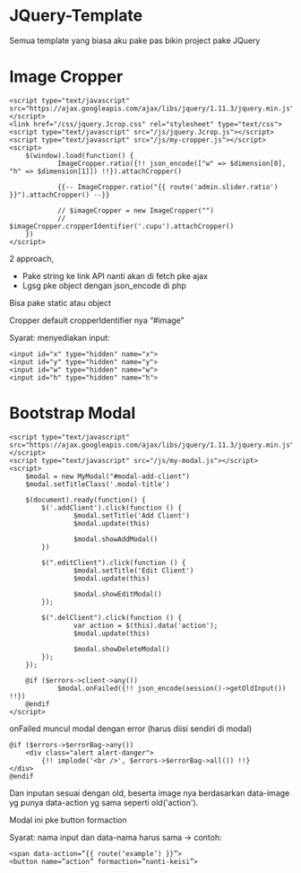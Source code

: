 # JQuery-Template
Semua template yang biasa aku pake pas bikin project pake JQuery

# Image Cropper
    <script type="text/javascript" src="https://ajax.googleapis.com/ajax/libs/jquery/1.11.3/jquery.min.js"></script>
    <link href="/css/jquery.Jcrop.css" rel="stylesheet" type="text/css">
    <script type="text/javascript" src="/js/jquery.Jcrop.js"></script>
    <script type="text/javascript" src="/js/my-cropper.js"></script>
    <script>
        $(window).load(function() {
                ImageCropper.ratio({!! json_encode(["w" => $dimension[0], "h" => $dimension[1]]) !!}).attachCropper()

                {{-- ImageCropper.ratio("{{ route('admin.slider.ratio') }}").attachCropper() --}}

                // $imageCropper = new ImageCropper("")
                // $imageCropper.cropperIdentifier('.cupu').attachCropper()
        })
    </script>

2 approach, 
 - Pake string ke link API nanti akan di fetch pke ajax
 - Lgsg pke object dengan json_encode di php

Bisa pake static atau object

Cropper default cropperIdentifier nya “#image”

Syarat: menyediakan input:

    <input id="x" type="hidden" name="x">
    <input id="y" type="hidden" name="y">
    <input id="w" type="hidden" name="w">
    <input id="h" type="hidden" name="h">

# Bootstrap Modal
    <script type="text/javascript" src="https://ajax.googleapis.com/ajax/libs/jquery/1.11.3/jquery.min.js"></script>
    <script type="text/javascript" src="/js/my-modal.js"></script>
    <script>
        $modal = new MyModal("#modal-add-client")
        $modal.setTitleClass('.modal-title')

        $(document).ready(function() {
            $('.addClient').click(function () {
                    $modal.setTitle('Add Client')
                    $modal.update(this)

                    $modal.showAddModal()
            })

            $(".editClient").click(function () {
                    $modal.setTitle('Edit Client')
                    $modal.update(this)

                    $modal.showEditModal()
            });

            $(".delClient").click(function () {
                    var action = $(this).data('action');
                    $modal.update(this)
                    
                    $modal.showDeleteModal()
            });
        });

        @if ($errors->client->any())
                $modal.onFailed({!! json_encode(session()->getOldInput()) !!})
        @endif
    </script>


onFailed muncul modal dengan error (harus diisi sendiri di modal)

    @if ($errors->$errorBag->any())
        <div class="alert alert-danger">
            {!! implode('<br />', $errors->$errorBag->all()) !!}
	</div>
    @endif

Dan inputan sesuai dengan old, beserta image nya berdasarkan data-image yg punya data-action yg sama seperti old('action').

Modal ini pke button formaction

Syarat: nama input dan data-nama harus sama -> contoh: 
    
    <span data-action=”{{ route(‘example’) }}”>
    <button name=”action” formaction=”nanti-keisi”>
